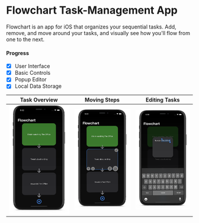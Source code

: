 # Flowchart Task-Management App

Flowchart is an app for iOS that organizes your sequential tasks. Add, remove, and move around your tasks, and visually see how you'll flow from one to the next. 

#### Progress
- [x] User Interface
- [x] Basic Controls
- [x] Popup Editor
- [x] Local Data Storage

Task Overview              |  Moving Steps             | Editing Tasks
:-------------------------:|:-------------------------:|:-------------------------:
![](/demo-images/Flowchart-Mockup-1.png)   |  ![](/demo-images/Flowchart-Mockup-2.png) | ![](/demo-images/Flowchart-Mockup-3.png)
